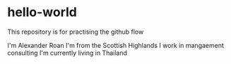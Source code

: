 # hello-world
This repository is for practising the github flow

I'm Alexander Roan
I'm from the Scottish Highlands
I work in mangaement consulting
I'm currently living in Thailand
